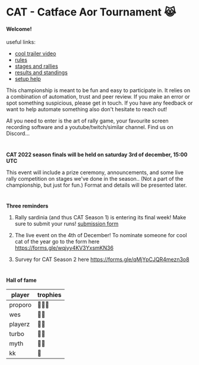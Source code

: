 # CAT - Catface Aor Tournament 😹

#### Welcome!

useful links:

- [cool trailer video](https://www.youtube.com/watch?v=sI15aMLKqyU)
- [rules](rules.md)
- [stages and rallies](s1.md)
- [results and standings](results.md)
- [setup help](setup.md)


This championship is meant to be fun and easy to participate in. It relies on a combination of automation, trust and peer review. If you make an error or spot something suspicious, please get in touch. If you have any feedback or want to help automate something also don't hesitate to reach out!

All you need to enter is the art of rally game, your favourite screen recording software and a youtube/twitch/similar channel. Find us on Discord...

#

**CAT 2022 season finals will be held on saturday 3rd of december, 15:00 UTC**

This event will include a prize ceremony, announcements, and some live rally competition on stages we've done in the season.. (Not a part of the championship, but just for fun.) Format and details will be presented later.

#

**Three reminders**

1. Rally sardinia (and thus CAT Season 1) is entering its final week! Make sure to submit your runs! [submission form](https://forms.gle/YAPAzEcLxwBUjXGW9)

2. The live event on the 4th of December! To nominate someone for cool cat of the year go to the form here https://forms.gle/wqjyy4KV3YxsmKN36

3. Survey for CAT Season 2  here https://forms.gle/qMjYpCJQR4mezn3o8

#

**Hall of fame**

| player                                                | trophies |
| --------------------------------------------------- |  ------- |
| proporo | 🥇🥇🥇 |
| wes | 🥇🥉 |
| playerz | 🥈🥈 |
| turbo | 🥈🥉 |
| myth | 🥈🥉 |
| kk | 🥉 |


